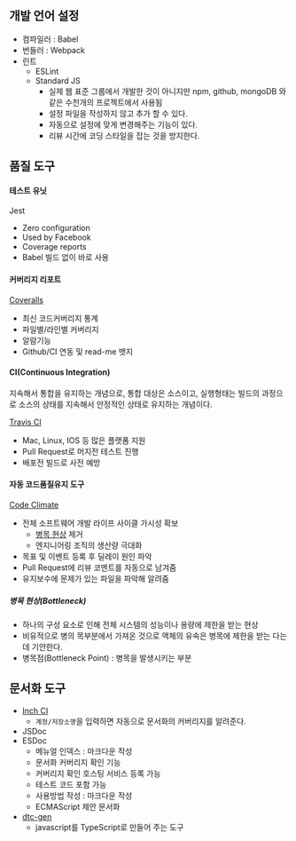 ## 개발 언어 설정
- 컴파일러 : Babel
- 번들러 : Webpack
- 린트
  - ESLint
  - Standard JS
    - 실제 웹 표준 그룹에서 개발한 것이 아니지만 npm, github, mongoDB 와 같은 수천개의 프로젝트에서 사용됨
    - 설정 파일을 작성하지 않고 추가 할 수 있다.
    - 자동으로 설정에 맞게 변경해주는 기능이 있다.
    - 리뷰 시간에 코딩 스타일을 잡는 것을 방지한다.

## 품질 도구
#### 테스트 유닛
Jest
- Zero configuration
- Used by Facebook
- Coverage reports
- Babel 빌드 없이 바로 사용

#### 커버리지 리포트
[Coveralls](https://coveralls.io/)
  - 최신 코드커버리지 통계
  - 파일별/라인별 커버리지
  - 알람기능
  - Github/CI 연동 및 read-me 뱃지

#### CI(Continuous Integration)
지속해서 통합을 유지하는 개념으로, 통합 대상은 소스이고, 실행형태는 빌드의 과정으로 소스의 상태를 지속해서 안정적인 상태로 유지하는 개념이다.

[Travis CI](https://travis-ci.org/)
  - Mac, Linux, IOS 등 많은 플랫폼 지원
  - Pull Request로 머지전 테스트 진행
  - 배포전 빌드로 사전 예방

#### 자동 코드품질유지 도구
[Code Climate](https://codeclimate.com/)
- 전체 소프트웨어 개발 라이프 사이클 가시성 확보
  - [병목 현상](#병목-현상) 제거
  - 엔지니어링 조직의 생산량 극대화
- 목표 및 이벤트 등록 후 딜레이 원인 파악
- Pull Request에 리뷰 코멘트를 자동으로 남겨줌
- 유지보수에 문제가 있는 파일을 파악해 알려줌

##### 병목 현상(Bottleneck)
- 하나의 구성 요소로 인해 전체 시스템의 성능이나 용량에 제한을 받는 현상
- 비유적으로 병의 목부분에서 가져온 것으로 액체의 유속은 병목에 제한을 받는 다는 데 기안한다.
- 병목점(Bottleneck Point) : 병목을 발생시키는 부분

## 문서화 도구
- [Inch CI](https://inch-ci.org/)
  - `계정/저장소명`을 입력하면 자동으로 문서화의 커버리지를 알려준다.
- JSDoc
- ESDoc
  - 메뉴얼 인덱스 : 마크다운 작성
  - 문서화 커버리지 확인 기능
  - 커버리지 확인 호스팅 서비스 등록 가능
  - 테스트 코드 포함 가능
  - 사용방법 작성 : 마크다운 작성
  - ECMAScript 제안 문서화 
- [dtc-gen](https://www.npmjs.com/package/dts-gen)
  - javascript를 TypeScript로 만들어 주는 도구